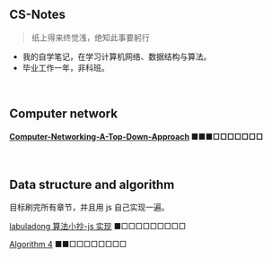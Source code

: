 ## CS-Notes

> 纸上得来终觉浅，绝知此事要躬行

- 我的自学笔记，在学习计算机网络、数据结构与算法。
- 毕业工作一年，非科班。

<br/>

## Computer network

#### [Computer-Networking-A-Top-Down-Approach](https://github.com/ZHHHH9980/Notes/tree/master/computer-network-top-down-approach) ■■■□□□□□□□

<br/>

## Data structure and algorithm

目标刷完所有章节，并且用 js 自己实现一遍。

[labuladong 算法小抄-js 实现](https://github.com/ZHHHH9980/Notes/blob/master/algorithm/labuladong/labuladong.md) ■□□□□□□□□□

[Algorithm 4](https://github.com/ZHHHH9980/Notes/tree/master/algorithm/Algorithm%204) ■■□□□□□□□□
